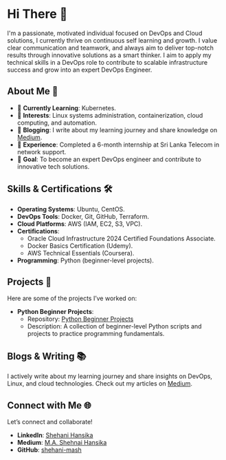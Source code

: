 
# Hi There 👋  

I'm a passionate, motivated individual focused on DevOps and Cloud solutions, I currently thrive on continuous self learning and growth. I value clear communication and teamwork, and always aim to deliver top-notch results through innovative solutions as a smart thinker. I aim to apply my technical skills in a DevOps role to contribute to scalable infrastructure success and grow into an expert DevOps Engineer.  

## About Me 🚀  
- 🔭 **Currently Learning**: Kubernetes.  
- 🌱 **Interests**: Linux systems administration, containerization, cloud computing, and automation.  
- 📝 **Blogging**: I write about my learning journey and share knowledge on [Medium](https://medium.com/@ma.shehanihansika).  
- 💼 **Experience**: Completed a 6-month internship at Sri Lanka Telecom in network support.  
- 🎯 **Goal**: To become an expert DevOps engineer and contribute to innovative tech solutions.  

## Skills & Certifications 🛠️  
- **Operating Systems**: Ubuntu, CentOS.
- **DevOps Tools**: Docker, Git, GitHub, Terraform.  
- **Cloud Platforms**: AWS (IAM, EC2, S3, VPC).  
- **Certifications**:  
  - Oracle Cloud Infrastructure 2024 Certified Foundations Associate.  
  - Docker Basics Certification (Udemy).  
  - AWS Technical Essentials (Coursera).  
- **Programming**: Python (beginner-level projects).  

## Projects 🚧  
Here are some of the projects I’ve worked on:  
- **Python Beginner Projects**:  
  - Repository: [Python Beginner Projects](https://github.com/shehani-mash/python-beginner)  
  - Description: A collection of beginner-level Python scripts and projects to practice programming fundamentals.  

## Blogs & Writing 📚  
I actively write about my learning journey and share insights on DevOps, Linux, and cloud technologies. Check out my articles on [Medium](https://medium.com/@ma.shehanihansika).  

## Connect with Me 🌐  
Let’s connect and collaborate!  
- **LinkedIn**: [Shehani Hansika](www.linkedin.com/in/shehani-hansika-321742281)  
- **Medium**: [M.A. Shehnai Hansika](https://medium.com/@ma.shehanihansika)  
- **GitHub**: [shehani-mash](https://github.com/shehani-mash)  

